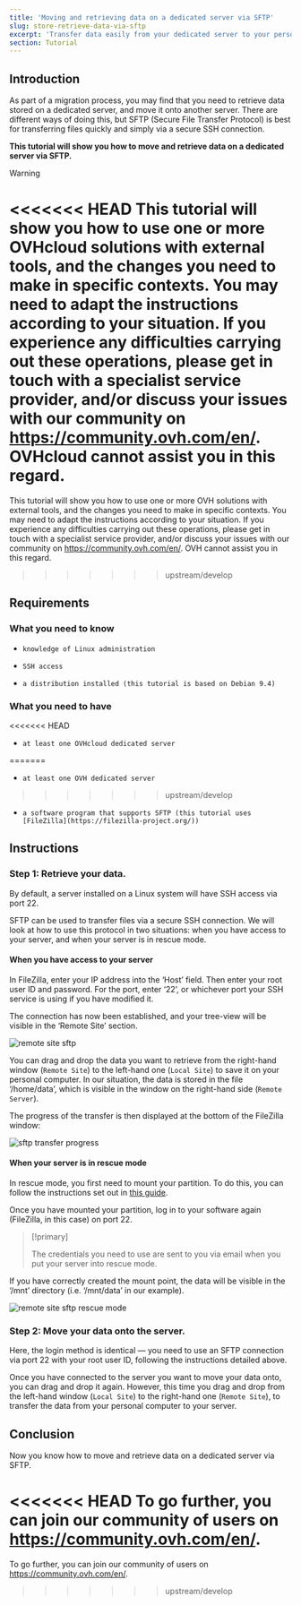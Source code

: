 ```yaml
---
title: 'Moving and retrieving data on a dedicated server via SFTP'
slug: store-retrieve-data-via-sftp
excerpt: 'Transfer data easily from your dedicated server to your personal computer, and vice versa'
section: Tutorial
---
```


## Introduction

As part of a migration process, you may find that you need to retrieve data stored on a dedicated server, and move it onto another server. There are different ways of doing this, but SFTP (Secure File Transfer Protocol) is best for transferring files quickly and simply via a secure SSH connection.

**This tutorial will show you how to move and retrieve data on a dedicated server via SFTP.**

> [!warning]
>
<<<<<<< HEAD
This tutorial will show you how to use one or more OVHcloud solutions with external tools, and the changes you need to make in specific contexts. You may need to adapt the instructions according to your situation. If you experience any difficulties carrying out these operations, please get in touch with a specialist service provider, and/or discuss your issues with our community on <https://community.ovh.com/en/>. OVHcloud cannot assist you in this regard.
=======
This tutorial will show you how to use one or more OVH solutions with external tools, and the changes you need to make in specific contexts. You may need to adapt the instructions according to your situation. If you experience any difficulties carrying out these operations, please get in touch with a specialist service provider, and/or discuss your issues with our community on <https://community.ovh.com/en/>. OVH cannot assist you in this regard.
>>>>>>> upstream/develop
>


## Requirements

### What you need to know

*     knowledge of Linux administration
*     SSH access
*     a distribution installed (this tutorial is based on Debian 9.4)

### What you need to have

<<<<<<< HEAD
*     at least one OVHcloud dedicated server
=======
*     at least one OVH dedicated server
>>>>>>> upstream/develop
*     a software program that supports SFTP (this tutorial uses [FileZilla](https://filezilla-project.org/))

## Instructions

### Step 1: Retrieve your data.

By default, a server installed on a Linux system will have SSH access via port 22.

SFTP can be used to transfer files via a secure SSH connection. We will look at how to use this protocol in two situations: when you have access to your server, and when your server is in rescue mode.

#### When you have access to your server

In FileZilla, enter your IP address into the ‘Host’ field. Then enter your root user ID and password. For the port, enter ‘22’, or whichever port your SSH service is using if you have modified it.

The connection has now been established, and your tree-view will be visible in the ‘Remote Site’ section.

![remote site sftp](images/sftp_ds_01.png)

You can drag and drop the data you want to retrieve from the right-hand window (`Remote Site`) to the left-hand one (`Local Site`) to save it on your personal computer. In our situation, the data is stored in the file ‘/home/data’, which is visible in the window on the right-hand side (`Remote Server`).

The progress of the transfer is then displayed at the bottom of the FileZilla window:

![sftp transfer progress](images/sftp_ds_02.png)

#### When your server is in rescue mode 

In rescue mode, you first need to mount your partition. To do this, you can follow the instructions set out in [this guide](../ovh-rescue/).

Once you have mounted your partition, log in to your software again (FileZilla, in this case) on port 22.

> [!primary]
>
> The credentials you need to use are sent to you via email when you put your server into rescue mode.
>

If you have correctly created the mount point, the data will be visible in the ‘/mnt’ directory (i.e. ‘/mnt/data’ in our example).

 ![remote site sftp rescue mode](images/sftp_ds_03.png)

### Step 2: Move your data onto the server.

Here, the login method is identical — you need to use an SFTP connection via port 22 with your root user ID, following the instructions detailed above.

Once you have connected to the server you want to move your data onto, you can drag and drop it again. However, this time you drag and drop from the left-hand window (`Local Site`) to the right-hand one (`Remote Site`), to transfer the data from your personal computer to your server.

## Conclusion

Now you know how to move and retrieve data on a dedicated server via SFTP.

<<<<<<< HEAD
To go further, you can join our community of users on <https://community.ovh.com/en/>.
=======
To go further, you can join our community of users on <https://community.ovh.com/en/>.
>>>>>>> upstream/develop
